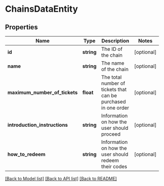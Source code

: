 # ChainsDataEntity

## Properties
Name | Type | Description | Notes
------------ | ------------- | ------------- | -------------
**id** | **string** | The ID of the chain | [optional] 
**name** | **string** | The name of the chain | [optional] 
**maximum_number_of_tickets** | **float** | The total number of tickets that can be purchased in one order | [optional] 
**introduction_instructions** | **string** | Information on how the user should proceed | [optional] 
**how_to_redeem** | **string** | Information on how the user should redeem their codes | [optional] 

[[Back to Model list]](../README.md#documentation-for-models) [[Back to API list]](../README.md#documentation-for-api-endpoints) [[Back to README]](../README.md)


